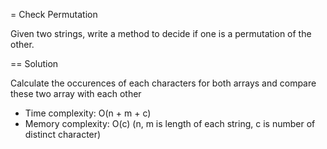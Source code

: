 = Check Permutation

Given two strings, write a method to decide if one is a permutation of the
other.

== Solution

Calculate the occurences of each characters for both arrays and compare
these two array with each other
* Time complexity: O(n + m + c)
* Memory complexity: O(c)
(n, m is length of each string, c is number of distinct character)
